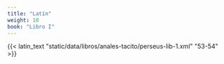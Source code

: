 ```yaml
---
title: "Latín"
weight: 10
book: "Libro I"
---
```

{{< latin_text "static/data/libros/anales-tacito/perseus-lib-1.xml" "53-54" >}}
